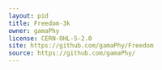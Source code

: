 ```yaml
---
layout: pid
title: Freedom-3k
owner: gamaPhy
license: CERN-OHL-S-2.0
site: https://github.com/gamaPhy/Freedom
source: https://github.com/gamaPhy/
---
```

